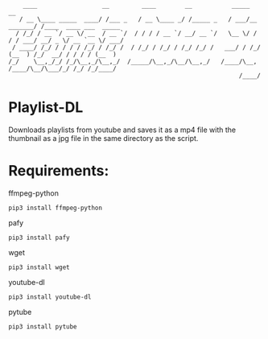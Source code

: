 ```
    ____                  __         ____        __           _____            __                     
   / __ \____ _____  ____/ /___ _   / __ \____ _/ /_____ _   / ___/__  _______/ /____  ____ ___  _____
  / /_/ / __ `/ __ \/ __  / __ `/  / / / / __ `/ __/ __ `/   \__ \/ / / / ___/ __/ _ \/ __ `__ \/ ___/
 / ____/ /_/ / / / / /_/ / /_/ /  / /_/ / /_/ / /_/ /_/ /   ___/ / /_/ (__  ) /_/  __/ / / / / (__  ) 
/_/    \__,_/_/ /_/\__,_/\__,_/  /_____/\__,_/\__/\__,_/   /____/\__, /____/\__/\___/_/ /_/ /_/____/  
                                                                /____/                                
```

# Playlist-DL
Downloads playlists from youtube and saves it as a mp4 file with the thumbnail as a jpg file in the same directory as the script.


# Requirements:
ffmpeg-python
```
pip3 install ffmpeg-python
```
pafy
```
pip3 install pafy
```
wget
```
pip3 install wget
```
youtube-dl
```
pip3 install youtube-dl
```
pytube
```
pip3 install pytube
```
